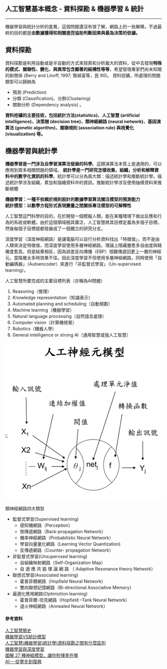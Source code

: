 ## 人工智慧基本概念 - 資料探勘 & 機器學習 & 統計 

***

機器學習與統計分析的差異，這個問題還沒有很了解，網路上的一些解釋。不過最終的目的都是**由數據獲得知相關進而協助判斷因果與最為決策的依據。**

## 資料探勘

資料探勘是利用自動或是半自動的方式來探索和分析龐大的資料，從中去發現**特殊的模式、關聯性、變化、與異常包含顯著的結構性等等**，希望發現專家們尚未知曉的新關係  (Berry  and Linoff, 1997;  簡禎富等，民 90)。 
資料挖礦，所處理的問題類型可以歸納為 

+ 預測  (Prediction)
+ 分類  (Classification)、分群(Clustering)  
+ 關聯分析  (Dependency  analysis) 。

**資料挖礦的主要技術，包括統計方法(statistics)、人工智慧  (artificial  intelligence)、決策樹  (decision  tree)、類神經網路  (neural network)、基因演算法  (genetic  algorithm)、關聯規則  (association  rule)  與視覺化  (visualization) 等。**

## 機器學習與統計學

**機器學習是一門涉及自學習演算法發展的科學**。這類演算法本質上是通用的，可以應用到眾多相關問題的領域。 **統計學是一門研究怎樣收集，組織，分析和解釋資料中的數字化資訊的科學**。統計學可以分為兩大類：描述統計學和推斷統計學。描述統計學涉及組織，累加和描繪資料中的資訊。推斷統計學涉及使用抽樣資料來推斷總體

**機器學習：一種不依賴於規則設計的數據學習算法關注模型的預測能力 <br>統計模型：以數學方程形式表現變量之間關係專注模型的可解釋性<br>**

人工智慧這門科學的目的，在於開發一個模擬人類，能在某種環境下做出反應和行為的系統或軟體。由於這個領域極其廣泛，人工智慧將其目標定義為多個子目標。然後每個子目標就都發展成了一個獨立的研究分支。

深度學習（深度神經網路）是讓電腦可以自行分析資料找出「特徵值」，而不是由人類來決定特徵值，而深度學習使用多層神經網路，理論上隱藏層愈多自由度與精確度愈高，但是結果相反，因為誤差反向傳播（EBP）很難傳遞回更上一層的神經元，當階層太多時效果不佳。因此深度學習不但使用多層神經網路，同時使用「自動編碼器」（Autoencoder）來進行「非監督式學習」（Un-supervised learning）。

人工智慧所要完成的主要目標列表（亦稱為AI問題）

1. Reasoning（推理） 
2. Knowledge representation（知識表示） 
3. Automated planning and scheduling（自動規劃）
4. Machine learning（機器學習） 
5. Natural language processing（自然語言處理） 
6. Computer vision（計算機視覺）
7. Robotics（機器人學） 
8. General intelligence or strong AI（通用智慧或強人工智慧）

![人工神經元模型](../img/neurons.png)

類神經網路四大類型

+ 監督式學習(Supervised learning)
  + 感知機網路（Perception）
  + 倒傳遞網路（Back-propagation Network）
  + 機率神經網路（Probabilistic Neural Network）
  + 學習向量量化網路（Learning Vector Quantization)
  + 反傳遞網路（Counter- propagation Network）
+ 非監督式學習(Unsupervsed learning)
  + 自組織映射網路（Self-Organization Map）
  + 自 適 應 共 振 理 論 網 路 （ Adaptive Resonance
    theory Network）
+ 聯想式學習(Associated learning)
  + 霍普菲爾網路（Hopfield Neural Network）
  + 雙向聯想記憶網路（Bi-directional Associative
    Memory）
+ 最適化應用網路(Optimiztion learning)
  + 霍普菲爾-坦克網路（Hopfield –Tank Neural
    Network）
  + 退火神經網路（Annealed Neural Network）

#### 參考資料

[人工智慧簡史](https://www.inside.com.tw/2017/07/10/ai-history)<br>[機器學習VS統計模型 ](https://kknews.cc/zh-tw/tech/gz22r3y.html)<br>[人工智慧\機器學習\統計學\資料探勘之間有什麼區別](https://itw01.com/A48ESDF.html)<br>[機器學習與深度學習](https://technews.tw/2017/10/05/ai-machine-learning-and-deep-learning/)<br>[圖解 27 種神經模型，讓你秒懂差在哪](https://buzzorange.com/techorange/2018/01/24/neural-networks-compare/)<br>[AI---從寒冬到復興](https://www.bnext.com.tw/article/47478/ai-history--rise-and-fall)<br>